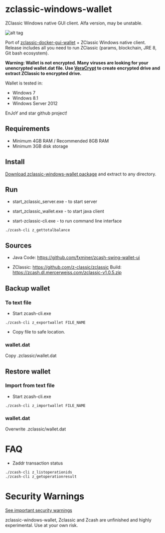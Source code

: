 # zclassic-windows-wallet

ZClassic Windows native GUI client. Alfa version, may be unstable.

![alt tag](https://raw.githubusercontent.com/wiki/fxminer/zclassic-windows-wallet/images/zclassic-windows-wallet_v0.0.5.png) 


Port of [zclassic-docker-gui-wallet](https://github.com/fxminer/zclassic-docker-gui-wallet) + ZClassic Windows native client.
Release includes all you need to run ZClassic (params, blockchain, JRE 8, Git bash ecosystem).

**Warning: Wallet is not encrypted. Many viruses are looking for your unencrypted wallet.dat file. Use [VeraCrypt](https://veracrypt.codeplex.com/) to create encrypted drive and extract ZClassic to encrypted drive.**

Wallet is tested in:
- Windows 7
- Windows 8.1
- Windows Server 2012

EnJoY and star github project!

## Requirements

- Minimum 4GB RAM / Recommended 8GB RAM 
- Minimum 3GB disk storage 

## Install 
[Download zclassic-windows-wallet package](https://github.com/fxminer/zclassic-windows-wallet/releases) and extract to any directory.

## Run

- start_zclassic_server.exe - to start server

- start_zclassic_wallet.exe - to start java client

- start-zclassic-cli.exe - to run command line interface
```
./zcash-cli z_gettotalbalance
```

## Sources

- Java Code: https://github.com/fxminer/zcash-swing-wallet-ui

- ZClassic: https://github.com/z-classic/zclassic Build: https://zcash.dl.mercerweiss.com/zclassic-v1.0.5.zip

## Backup wallet

### To text file

- Start zcash-cli.exe
```
./zcash-cli z_exportwallet FILE_NAME
```

- Copy file to safe location.

### wallet.dat

Copy .zclassic/wallet.dat

## Restore wallet

### Import from text file

- Start zcash-cli.exe
```
./zcash-cli z_importwallet FILE_NAME
```

### wallet.dat
Overwrite .zclassic/wallet.dat

# FAQ

- Zaddr transaction status
```
./zcash-cli z_listoperationids
./zcash-cli z_getoperationresult

```

# Security Warnings
[See important security warnings](https://github.com/z-classic/zclassic/blob/master/doc/security-warnings.md)

zclassic-windows-wallet, Zclassic and Zcash are unfinished and highly experimental. Use at your own risk.
